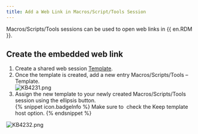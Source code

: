 ```yaml
---
title: Add a Web Link in Macros/Script/Tools Session
---
```

Macros/Scripts/Tools sessions can be used to open web links in {{ en.RDM }}.

## Create the embedded web link

1. Create a shared web session [Template](https://help.remotedesktopmanager.com/commands_creatingtemplates.html).
1. Once the template is created, add a new entry Macros/Scripts/Tools – Template.  
![KB4231.png](/img/en/kb/KB4231.png)
1. Assign the new template to your newly created Macros/Scripts/Tools session using the ellipsis button.  
{% snippet icon.badgeInfo %}
Make sure to  check the Keep template host option.
{% endsnippet %}

![KB4232.png](/img/en/kb/KB4232.png)

